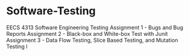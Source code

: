 # Software-Testing
EECS 4313 Software Engineering Testing
Assignment 1 - Bugs and Bug Reports
Assignment 2 - Black-box and White-box Test with Junit
Assignment 3 - Data Flow Testing, Slice Based Testing, and Mutation Testing
l
